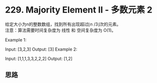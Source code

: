 # 229. Majority Element II - 多数元素 2

给定大小为n的整数数组，找到所有出现超过⌊n /3⌋次的元素。  
注意：算法需要时间复杂度为 线性 和 空间复杂度为 O(1)。  

Example 1:

Input: [3,2,3]
Output: [3]
Example 2:

Input: [1,1,1,3,3,2,2,2]
Output: [1,2]

## 思路  



